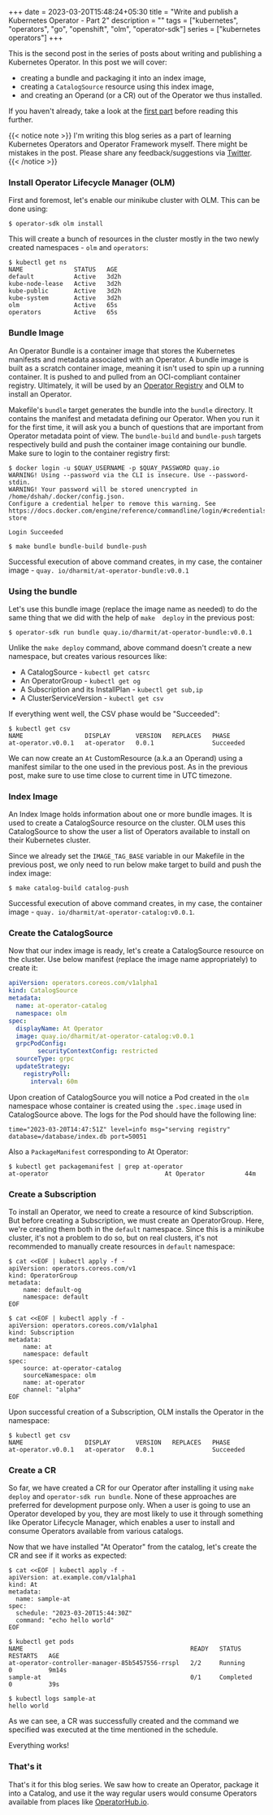 +++ 
date = 2023-03-20T15:48:24+05:30
title = "Write and publish a Kubernetes Operator - Part 2"
description = ""
tags = ["kubernetes", "operators", "go", "openshift", "olm", "operator-sdk"]
series = ["kubernetes operators"]
+++

This is the second post in the series of posts about writing and publishing a Kubernetes Operator. In this post we 
will cover:
* creating a bundle and packaging it into an index image,
* creating a `CatalogSource` resource using this index image,
* and creating an Operand (or a CR) out of the Operator we thus installed.

If you haven't already, take a look at the [first part](../operator-part-1) before reading this further.

{{< notice note >}}
I'm writing this blog series as a part of learning Kubernetes Operators and Operator Framework myself. There might
be mistakes in the post. Please share any feedback/suggestions via [Twitter](https://twitter.com/dharm1t).
{{< /notice >}}

### Install Operator Lifecycle Manager (OLM)

First and foremost, let's enable our minikube cluster with OLM. This can be done using:
```shell
$ operator-sdk olm install
```

This will create a bunch of resources in the cluster mostly in the two newly created namespaces - `olm` and `operators`:
```shell
$ kubectl get ns
NAME              STATUS   AGE
default           Active   3d2h
kube-node-lease   Active   3d2h
kube-public       Active   3d2h
kube-system       Active   3d2h
olm               Active   65s
operators         Active   65s
```

### Bundle Image

An Operator Bundle is a container image that stores the Kubernetes manifests and metadata associated with an 
Operator. A bundle image is built as a scratch container image, meaning it isn't used to spin up a running container.
It is pushed to and pulled from an OCI-compliant container registry. Ultimately, it will be used by an
[Operator Registry](https://github.com/operator-framework/operator-registry) and OLM to install an Operator.

Makefile's `bundle` target generates the bundle into the `bundle` directory. It contains the manifest and metadata 
defining our Operator. When you run it for the first time, it will ask you a bunch of questions that are important 
from Operator metadata point of view. The `bundle-build` and `bundle-push` targets respectively build and push the 
container image containing our bundle. Make sure to login to the container registry first:

```shell
$ docker login -u $QUAY_USERNAME -p $QUAY_PASSWORD quay.io
WARNING! Using --password via the CLI is insecure. Use --password-stdin.
WARNING! Your password will be stored unencrypted in /home/dshah/.docker/config.json.
Configure a credential helper to remove this warning. See
https://docs.docker.com/engine/reference/commandline/login/#credentials-store

Login Succeeded

$ make bundle bundle-build bundle-push
```
Successful execution of above command creates, in my case, the container image - `quay.
io/dharmit/at-operator-bundle:v0.0.1`

### Using the bundle

Let's use this bundle image (replace the image name as needed) to do the same thing that we did with the help of `make 
deploy` in the previous post:
```shell
$ operator-sdk run bundle quay.io/dharmit/at-operator-bundle:v0.0.1
```

Unlike the `make deploy` command, above command doesn't create a new namespace, but creates various resources like:
* A CatalogSource - `kubectl get catsrc`
* An OperatorGroup - `kubectl get og`
* A Subscription and its InstallPlan - `kubectl get sub,ip`
* A ClusterServiceVersion - `kubectl get csv`

If everything went well, the CSV phase would be "Succeeded":
```shell
$ kubectl get csv
NAME                 DISPLAY       VERSION   REPLACES   PHASE
at-operator.v0.0.1   at-operator   0.0.1                Succeeded
```

We can now create an `At` CustomResource (a.k.a an Operand) using a manifest similar to the one used in the previous 
post. As in the previous post, make sure to use time close to current time in UTC timezone.

### Index Image

An Index Image holds information about one or more bundle images. It is used to create a CatalogSource resource on 
the cluster. OLM uses this CatalogSource to show the user a list of Operators available to install on their 
Kubernetes cluster.

Since we already set the `IMAGE_TAG_BASE` variable in our Makefile in the previous post, we only need to run below 
make target to build and push the index image:

```shell
$ make catalog-build catalog-push
```
Successful execution of above command creates, in my case, the container image - `quay.
io/dharmit/at-operator-catalog:v0.0.1`.

### Create the CatalogSource

Now that our index image is ready, let's create a CatalogSource resource on the cluster. Use below manifest (replace 
the image name appropriately) to create it:

```yaml
apiVersion: operators.coreos.com/v1alpha1
kind: CatalogSource
metadata:
  name: at-operator-catalog
  namespace: olm
spec:
  displayName: At Operator
  image: quay.io/dharmit/at-operator-catalog:v0.0.1
  grpcPodConfig:
        securityContextConfig: restricted
  sourceType: grpc
  updateStrategy:
    registryPoll:
      interval: 60m
```

Upon creation of CatalogSource you will notice a Pod created in the `olm` namespace whose container is created using 
the `.spec.image` used in CatalogSource above. The logs for the Pod should have the following line:

```shell
time="2023-03-20T14:47:51Z" level=info msg="serving registry" database=/database/index.db port=50051
```

Also a `PackageManifest` corresponding to At Operator:
```shell
$ kubectl get packagemanifest | grep at-operator
at-operator                                At Operator           44m
```
### Create a Subscription

To install an Operator, we need to create a resource of kind Subscription. But before creating a Subscription, we 
must create an OperatorGroup. Here, we're creating them both in the `default` namespace. Since this is a minikube 
cluster, it's not a problem to do so, but on real clusters, it's not recommended to manually create resources in 
`default` namespace:

```shell
$ cat <<EOF | kubectl apply -f -
apiVersion: operators.coreos.com/v1
kind: OperatorGroup
metadata:
    name: default-og
    namespace: default
EOF

$ cat <<EOF | kubectl apply -f -
apiVersion: operators.coreos.com/v1alpha1
kind: Subscription
metadata:
    name: at
    namespace: default
spec:
    source: at-operator-catalog
    sourceNamespace: olm
    name: at-operator
    channel: "alpha"
EOF
```

Upon successful creation of a Subscription, OLM installs the Operator in the namespace:

```shell
$ kubectl get csv
NAME                 DISPLAY       VERSION   REPLACES   PHASE
at-operator.v0.0.1   at-operator   0.0.1                Succeeded
```

### Create a CR

So far, we have created a CR for our Operator after installing it using `make deploy` and `operator-sdk run bundle`. 
None of these approaches are preferred for development purpose only. When a user is going to use an Operator 
developed by you, they are most likely to use it through something like Operator Lifecycle Manager, which enables a 
user to install and consume Operators available from various catalogs.

Now that we have installed "At Operator" from the catalog, let's create the CR and see if it works as expected:

```shell
$ cat <<EOF | kubectl apply -f -
apiVersion: at.example.com/v1alpha1
kind: At
metadata:
  name: sample-at
spec:
  schedule: "2023-03-20T15:44:30Z"
  command: "echo hello world"
EOF

$ kubectl get pods
NAME                                              READY   STATUS      RESTARTS   AGE
at-operator-controller-manager-85b5457556-rrspl   2/2     Running     0          9m14s
sample-at                                         0/1     Completed   0          39s

$ kubectl logs sample-at
hello world
```

As we can see, a CR was successfully created and the command we specified was executed at the time mentioned in the 
schedule.

Everything works!

### That's it

That's it for this blog series. We saw how to create an Operator, package it into a Catalog, and use it the way 
regular users would consume Operators available from places like [OperatorHub.io](https://operatorhub.io).
